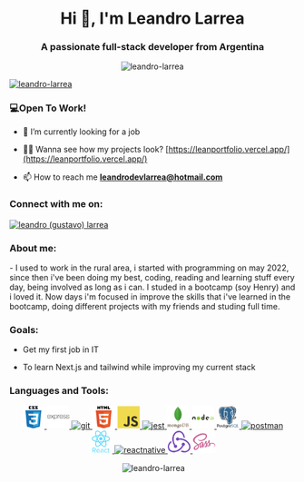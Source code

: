 <h1 align="center">Hi 👋, I'm Leandro Larrea</h1>
<h3 align="center">A passionate full-stack developer from Argentina</h3>

<p align="center"> <img src="https://komarev.com/ghpvc/?username=leandro-larrea&label=Profile%20views&color=0e75b6&style=flat" alt="leandro-larrea" /> </p>

<p align="left"> <a href="https://github.com/ryo-ma/github-profile-trophy"><img src="https://github-profile-trophy.vercel.app/?username=leandro-larrea" alt="leandro-larrea" /></a> </p>

### 💻Open To Work!  
- 🔭 I’m currently looking for a job 

- 👨‍💻 Wanna see how my projects look? [https://leanportfolio.vercel.app/](https://leanportfolio.vercel.app/)

- 📫 How to reach me **leandrodevlarrea@hotmail.com**

<h3 align="left">Connect with me on:</h3>
<p align="left">
<a href="https://www.linkedin.com/in/leandro-larrea-11bb90249/" target="blank"><img align="center" src="https://raw.githubusercontent.com/rahuldkjain/github-profile-readme-generator/master/src/images/icons/Social/linked-in-alt.svg" alt="leandro (gustavo) larrea" height="30" width="40" /></a>
</p>

<h3 align="left">About me:</h3>
 - I used to work in the rural area, i started with programming on may 2022, since then i've been doing my best, coding, reading and learning stuff every day, being involved as long as i can. I studed in a bootcamp (soy Henry) and i loved it. Now days i'm focused in improve the skills that i've learned in the bootcamp, doing different projects with my friends and studing full time.

<h3 align="left">Goals:</h3>

- Get my first job in IT

- To learn Next.js and tailwind while improving my current stack 

<h3 align="left">Languages and Tools:</h3>

<p align="center"> <a href="https://www.w3schools.com/css/" target="_blank" rel="noreferrer"> <img src="https://raw.githubusercontent.com/devicons/devicon/master/icons/css3/css3-original-wordmark.svg" alt="css3" width="40" height="40"/> </a> <a href="https://expressjs.com" target="_blank" rel="noreferrer"> <img src="https://raw.githubusercontent.com/devicons/devicon/master/icons/express/express-original-wordmark.svg" alt="express" width="40" height="40"/> </a> <a href="https://git-scm.com/" target="_blank" rel="noreferrer"> <img src="https://www.vectorlogo.zone/logos/git-scm/git-scm-icon.svg" alt="git" width="40" height="40"/> </a> <a href="https://www.w3.org/html/" target="_blank" rel="noreferrer"> <img src="https://raw.githubusercontent.com/devicons/devicon/master/icons/html5/html5-original-wordmark.svg" alt="html5" width="40" height="40"/> </a> <a href="https://developer.mozilla.org/en-US/docs/Web/JavaScript" target="_blank" rel="noreferrer"> <img src="https://raw.githubusercontent.com/devicons/devicon/master/icons/javascript/javascript-original.svg" alt="javascript" width="40" height="40"/> </a> <a href="https://jestjs.io" target="_blank" rel="noreferrer"> <img src="https://www.vectorlogo.zone/logos/jestjsio/jestjsio-icon.svg" alt="jest" width="40" height="40"/> </a> <a href="https://www.mongodb.com/" target="_blank" rel="noreferrer"> <img src="https://raw.githubusercontent.com/devicons/devicon/master/icons/mongodb/mongodb-original-wordmark.svg" alt="mongodb" width="40" height="40"/> </a> <a href="https://nodejs.org" target="_blank" rel="noreferrer"> <img src="https://raw.githubusercontent.com/devicons/devicon/master/icons/nodejs/nodejs-original-wordmark.svg" alt="nodejs" width="40" height="40"/> </a> <a href="https://www.postgresql.org" target="_blank" rel="noreferrer"> <img src="https://raw.githubusercontent.com/devicons/devicon/master/icons/postgresql/postgresql-original-wordmark.svg" alt="postgresql" width="40" height="40"/> </a> <a href="https://postman.com" target="_blank" rel="noreferrer"> <img src="https://www.vectorlogo.zone/logos/getpostman/getpostman-icon.svg" alt="postman" width="40" height="40"/> </a> <a href="https://reactjs.org/" target="_blank" rel="noreferrer"> <img src="https://raw.githubusercontent.com/devicons/devicon/master/icons/react/react-original-wordmark.svg" alt="react" width="40" height="40"/> </a> <a href="https://reactnative.dev/" target="_blank" rel="noreferrer"> <img src="https://reactnative.dev/img/header_logo.svg" alt="reactnative" width="40" height="40"/> </a> <a href="https://redux.js.org" target="_blank" rel="noreferrer"> <img src="https://raw.githubusercontent.com/devicons/devicon/master/icons/redux/redux-original.svg" alt="redux" width="40" height="40"/> </a> <a href="https://sass-lang.com" target="_blank" rel="noreferrer"> <img src="https://raw.githubusercontent.com/devicons/devicon/master/icons/sass/sass-original.svg" alt="sass" width="40" height="40"/> </a> </p>
 

<p align="center">&nbsp;<img align="center" src="https://github-readme-stats.vercel.app/api?username=leandro-larrea&show_icons=true&locale=en" alt="leandro-larrea" /></p>

